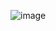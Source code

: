 ![image](https://github.com/MohamedSameer10/Digital-Clock/assets/154678407/eeaec005-3e23-4264-af7e-1265366d7a8f)

